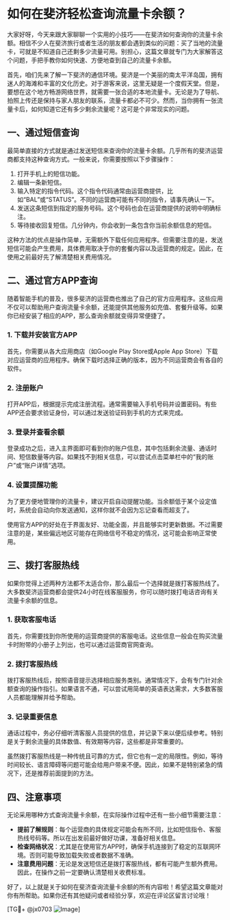 # 如何在斐济轻松查询流量卡余额？

大家好呀，今天来跟大家聊聊一个实用的小技巧——在斐济如何查询你的流量卡余额。相信不少人在斐济旅行或者生活的朋友都会遇到类似的问题：买了当地的流量卡，可就是不知道自己还剩多少流量可用。别担心，这篇文章就专门为大家解答这个问题，手把手教你如何快速、方便地查到自己的流量卡余额。

首先，咱们先来了解一下斐济的通信环境。斐济是一个美丽的南太平洋岛国，拥有迷人的海滩和丰富的文化历史。对于游客来说，这里无疑是一个度假天堂。但是，要想在这个地方畅游网络世界，就需要一张合适的本地流量卡。无论是为了导航、拍照上传还是保持与家人朋友的联系，流量卡都必不可少。然而，当你拥有一张流量卡后，如何知道它还有多少剩余流量呢？这可是个非常现实的问题。

## 一、通过短信查询

最简单直接的方式就是通过发送短信来查询你的流量卡余额。几乎所有的斐济运营商都支持这种查询方式。一般来说，你需要按照以下步骤操作：

1. 打开手机上的短信功能。
2. 编辑一条新短信。
3. 输入特定的指令代码。这个指令代码通常由运营商提供，比如“BAL”或“STATUS”。不同的运营商可能有不同的指令，请事先确认一下。
4. 发送这条短信到指定的服务号码。这个号码也会在运营商提供的说明中明确标注。
5. 等待接收回复短信。几分钟内，你会收到一条包含你当前余额信息的短信。

这种方法的优点是操作简单，无需额外下载任何应用程序。但需要注意的是，发送短信可能会产生费用，具体费用取决于你的套餐内容以及运营商的规定。因此，在使用之前最好先了解清楚相关费用情况。

## 二、通过官方APP查询

随着智能手机的普及，很多斐济的运营商也推出了自己的官方应用程序。这些应用不仅可以帮助用户查询流量卡余额，还能提供其他服务如充值、套餐升级等。如果你已经安装了相应的APP，那么查询余额就变得异常便捷了。

### 1. 下载并安装官方APP
首先，你需要从各大应用商店（如Google Play Store或Apple App Store）下载对应运营商的应用程序。确保下载时选择正确的版本，因为不同运营商会有各自的软件。

### 2. 注册账户
打开APP后，根据提示完成注册流程。通常需要输入手机号码并设置密码。有些APP还会要求验证身份，可以通过发送验证码到手机的方式来完成。

### 3. 登录并查看余额
登录成功之后，进入主界面即可看到你的账户信息，其中包括剩余流量、通话时间、短信数量等内容。如果找不到相关信息，可以尝试点击菜单栏中的“我的账户”或“账户详情”选项。

### 4. 设置提醒功能
为了更方便地管理你的流量卡，建议开启自动提醒功能。当余额低于某个设定值时，系统会自动向你发送通知，这样你就不会因为忘记查看而超支了。

使用官方APP的好处在于界面友好、功能全面，并且能够实时更新数据。不过需要注意的是，某些偏远地区可能存在网络信号不稳定的情况，这可能会影响正常使用。

## 三、拨打客服热线

如果你觉得上述两种方法都不太适合你，那么最后一个选择就是拨打客服热线了。大多数斐济运营商都会提供24小时在线客服服务，你可以随时拨打电话咨询有关流量卡余额的信息。

### 1. 获取客服电话
首先，你需要找到你所使用的运营商提供的客服电话。这些信息一般会在购买流量卡时附带的小册子上列出，也可以通过运营商官网查询。

### 2. 拨打客服热线
拨打客服热线后，按照语音提示选择相应服务类别。通常情况下，会有专门针对余额查询的操作指引。如果语言不通，可以尝试用简单的英语表达需求，大多数客服人员都能理解并给予帮助。

### 3. 记录重要信息
通话过程中，务必仔细听清客服人员提供的信息，并记录下来以便后续参考。特别是关于剩余流量的具体数值、有效期等内容，这些都是非常重要的。

虽然拨打客服热线是一种传统且可靠的方式，但它也有一定的局限性。例如，等待时间较长、语言障碍等问题可能会给用户带来不便。因此，如果不是特别紧急的情况下，还是推荐前面提到的方法。

## 四、注意事项

无论采用哪种方式查询流量卡余额，在实际操作过程中还有一些小细节需要注意：

- **提前了解规则**：每个运营商的具体规定可能会有所不同，比如短信指令、客服热线号码等。所以在出发前最好做好功课，准备好相关信息。
- **检查网络状况**：尤其是在使用官方APP时，确保手机连接到了稳定的互联网环境。否则可能导致加载失败或者数据不准确。
- **注意费用问题**：无论是发送短信还是拨打客服热线，都有可能产生额外费用。因此，在操作之前一定要确认清楚相关收费标准。

好了，以上就是关于如何在斐济查询流量卡余额的所有内容啦！希望这篇文章能对你有所帮助。如果你还有其他疑问或者经验分享，欢迎在评论区留言讨论哦！

[TG💪+ @jx0703 ![Image](https://github.com/user-attachments/assets/dbca1d08-cadb-493c-b0ec-ad6f7a83f270)]